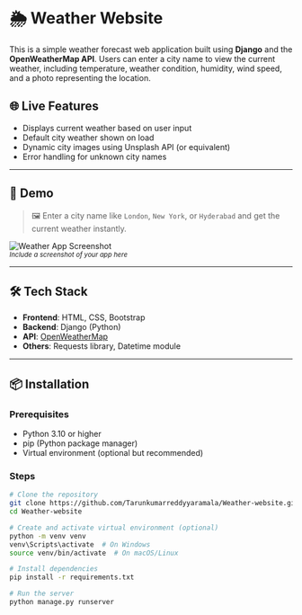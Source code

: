 # 🌦️ Weather Website

This is a simple weather forecast web application built using **Django** and the **OpenWeatherMap API**. Users can enter a city name to view the current weather, including temperature, weather condition, humidity, wind speed, and a photo representing the location.

## 🌐 Live Features

- Displays current weather based on user input  
- Default city weather shown on load  
- Dynamic city images using Unsplash API (or equivalent)  
- Error handling for unknown city names

---

## 🚀 Demo

> 🖼️ Enter a city name like `London`, `New York`, or `Hyderabad` and get the current weather instantly.

![Weather App Screenshot](screenshot.png)  
<sub>*Include a screenshot of your app here*</sub>

---

## 🛠️ Tech Stack

- **Frontend**: HTML, CSS, Bootstrap  
- **Backend**: Django (Python)  
- **API**: [OpenWeatherMap](https://openweathermap.org/api)  
- **Others**: Requests library, Datetime module

---

## 📦 Installation

### Prerequisites

- Python 3.10 or higher  
- pip (Python package manager)  
- Virtual environment (optional but recommended)

### Steps

```bash
# Clone the repository
git clone https://github.com/Tarunkumarreddyyaramala/Weather-website.git
cd Weather-website

# Create and activate virtual environment (optional)
python -m venv venv
venv\Scripts\activate  # On Windows
source venv/bin/activate  # On macOS/Linux

# Install dependencies
pip install -r requirements.txt

# Run the server
python manage.py runserver

